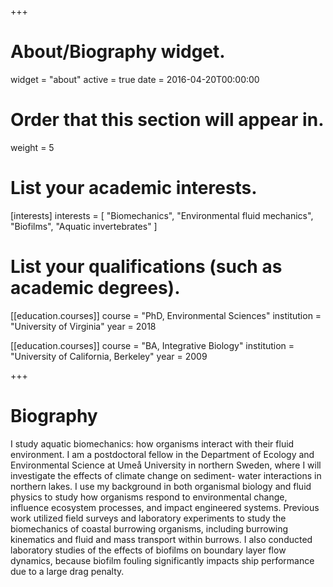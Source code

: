 +++
# About/Biography widget.
widget = "about"
active = true
date = 2016-04-20T00:00:00

# Order that this section will appear in.
weight = 5

# List your academic interests.
[interests]
  interests = [
    "Biomechanics",
    "Environmental fluid mechanics",
    "Biofilms",
    "Aquatic invertebrates"
  ]

# List your qualifications (such as academic degrees).
[[education.courses]]
  course = "PhD, Environmental Sciences"
  institution = "University of Virginia"
  year = 2018

[[education.courses]]
  course = "BA, Integrative Biology"
  institution = "University of California, Berkeley"
  year = 2009
 
+++

# Biography

I study aquatic biomechanics: how organisms interact with their fluid environment. I am a postdoctoral fellow in the Department of Ecology and Environmental Science at Umeå University in northern Sweden, where I will investigate the effects of climate change on sediment-  water interactions in northern lakes. I use my background in both organismal biology and fluid physics to study how organisms respond to environmental change, influence ecosystem processes, and impact engineered systems. Previous work utilized field surveys and laboratory experiments to study the biomechanics of coastal burrowing organisms, including burrowing kinematics and fluid and mass transport within burrows. I also conducted laboratory studies of the effects of biofilms on boundary layer flow dynamics, because biofilm fouling significantly impacts ship performance due to a large drag penalty. 
